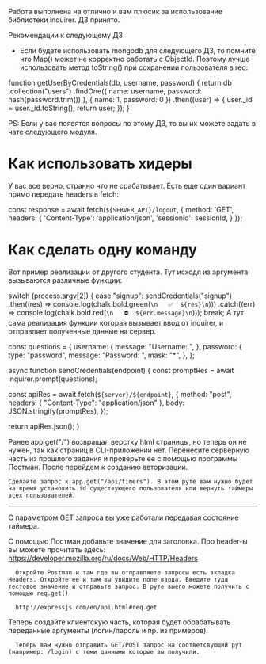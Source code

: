 Работа выполнена на отлично и вам плюсик за использование библиотеки inquirer. ДЗ принято.


Рекомендации к следующему ДЗ
- Если будете использовать mongodb для следующего ДЗ, то помните что Map() может не корректно работать с ObjectId. Поэтому лучше использовать метод toString() при сохранении пользователя в req:

function getUserByCredentials(db, username, password) {
  return db
    .collection("users")
    .findOne({ name: username, password: hash(password.trim()) }, { name: 1, password: 0 })
    .then((user) => {
      user._id = user._id.toString();
      return user;
    });
}

PS: Если у вас появятся вопросы по этому ДЗ, то вы их можете задать в чате следующего модуля.




# Как использовать хидеры
У вас все верно, странно что не срабатывает. Есть еще один вариант прямо передать headers в fetch:

const response = await fetch(`${SERVER_API}/logout`, {
      method: 'GET',
      headers: {
        'Content-Type': 'application/json',
        'sessionid': sessionId,
      }
});


# Как сделать одну команду
Вот пример реализации от другого студента. Тут исходя из аргумента вызываются различные функции:

switch (process.argv[2]) {
  case "signup":
    sendCredentials("signup")
      .then((res) => console.log(chalk.bold.green(`\n   ✅  ${res}\n`)))
      .catch((err) => console.log(chalk.bold.red(`\n   ⛔️  ${err.message}\n`)));
    break;
А тут сама реализация функции которая вызывает ввод от inquirer, и отправляет полученные данные на сервер.

const questions = {
  username: {
    message: "Username: ",
  },
  password: {
    type: "password",
    message: "Password: ",
    mask: "*",
  },
};

async function sendCredentials(endpoint) {
  const promptRes = await inquirer.prompt(questions);

  const apiRes = await fetch(`${server}/${endpoint}`, {
    method: "post",
    headers: { "Content-Type": "application/json" },
    body: JSON.stringify(promptRes),
  });

  return apiRes.json();
}


Ранее app.get("/") возвращал верстку html страницы, но теперь он не нужен, так как страниц в CLI-приложении нет. Перенесите серверную часть из прошлого задания и проверьте ее с помощью программы Постман. После перейдем к созданию авторизации.

    Сделайте запрос к app.get("/api/timers"). В этом руте вам нужно будет на время установить id существующего пользователя или вернуть таймеры всех пользователей.



---------------------
С параметром GET запроса вы уже работали передавая состояние таймера.

С помощью Постман добавьте значение для заголовка. Про header-ы вы можете прочитать здесь: https://developer.mozilla.org/ru/docs/Web/HTTP/Headers

      Откройте Postman и там где вы отправляете запросы есть вкладка Headers. Откройте ее и там вы увидите поле ввода. Введите туда тестовое значение и отправьте запрос. В руте выего можете получить с помощью req.get()

      http://expressjs.com/en/api.html#req.get


Теперь создайте клиентскую часть, которая будет обрабатывать переданные аргументы (логин/пароль и пр. из примеров).

      Теперь вам нужно отправить GET/POST запрос на соответсвующий рут (например: /login) с теми данными которые вы получили.
